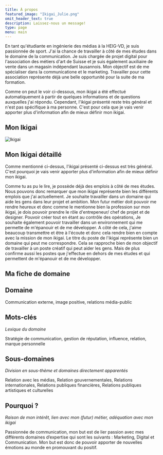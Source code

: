```yaml
---
title: À propos
featured_image: "Ikigai_Julie.png"
omit_header_text: true
description: Laissez-nous un message!
type: page
menu: main
---
```


En tant qu'étudiante en ingénierie des médias à la HEIG-VD, je suis passionnée de sport. J'ai la chance de travailler à côté de mes études dans le domaine de la communication. Je suis chargée de projet digital pour l'association des métiers d'art de Suisse et je suis également auxiliaire de vente dans un magasin indépendant lausannois. Mon objectif est de me spécialiser dans la communicatione et le marketing. Travailler pour cette association représente déjà une belle opportunité pour la suite de ma formation.

Comme on peut le voir ci-dessous, mon ikigai a été effectué automatiquement à partir de quelques informations et de questions auxquelles j'ai répondu. Cependant, l'ikigai présenté reste très général et n'est pas spécifique à ma personne. C'est pour cela que je vais venir apporter plus d'information afin de mieux définir mon ikigai.

## Mon Ikigai

![Ikigai](/images/Ikigai_Julie.png)

## Mon Ikigai détaillé

Comme mentionné ci-dessus, l'ikigai présenté ci-dessus est très général. C'est pourquoi je vais venir apporter plus d'information afin de mieux définir mon ikigai.

Comme tu as pu le lire, je possède déjà des emplois à côté de mes études. Nous pouvons donc remarquer que mon ikigai représente bien les différents emplois que j'ai actuellement. Je souhaite travailler dans un domaine qui aide les gens dans leur projet et ambition. Mon futur métier doit pouvoir me rendre heureux et donc comme le mentionne bien la profession sur mon ikigai, je dois pouvoir prendre le rôle d'entrepeneur/ chef de projet et de designer. Pouvoir créer tout en étant au contrôle des opérations, Je souhaite également pouvoir travailler dans un environnement qui me permette de m'épanouir et de me développer. A côté de cela, j'aime beaucoup transmettre et être à l'écoute et donc cela rendre bien en compte avec la mission de mon ikigai. Le titre du poste de l'ikigai représente bien un domaine qui peut me correspondre. Cela se rapproche bien de mon objectif de travailler à un poste créatif qui peut aider les gens. Mais de plus confirme aussi les postes que j'effectue en dehors de mes études et qui permettent de m'épanouir et de me développer.

## Ma fiche de domaine

## Domaine

Communication externe, image positive, relations média-public

## Mots-clés

_Lexique du domaine_

Stratégie de communication, gestion de réputation, influence, relation, marque personnelle

## Sous-domaines

_Division en sous-thème et domaines directement apparentés_

Relation avec les médias, Relation gouvernementales, Relations internationales, Relations publiques financières, Relations publiques artistiques et culturelles

## Pourquoi ?

_Raison de mon intérêt, lien avec mon (futur) métier, adéquation avec mon ikigai_

Passionnée de communication, mon but est de lier passion avec mes différents domaines d’expertise qui sont les suivants : Marketing, Digital et Communication. Mon but est donc de pouvoir apporter de nouvelles émotions au monde en promouvant du positif.
